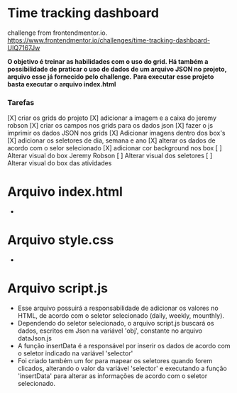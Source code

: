 # Time tracking dashboard
challenge from frontendmentor.io. https://www.frontendmentor.io/challenges/time-tracking-dashboard-UIQ7167Jw

**O objetivo é treinar as habilidades com o uso do grid. Há também a possibilidade de praticar o uso de dados de um arquivo JSON no projeto, arquivo esse já fornecido pelo challenge.** 
**Para executar esse projeto basta executar o arquivo index.html**
 ### Tarefas
 [X] criar os grids do projeto 
 [X] adicionar a imagem e a caixa do jeremy robson
 [X] criar os campos nos grids para os dados json
 [X] fazer o js imprimir os dados JSON nos grids
 [X] Adicionar imagens dentro dos box's
 [X] adicionar os seletores de dia, semana e ano
 [X] alterar os dados de acordo com o selor selecionado
 [X] adicionar cor background nos box
 [ ] Alterar visual do box Jeremy Robson
 [ ] Alterar visual dos seletores
 [ ] Alterar visual do box das atividades


 # Arquivo index.html
 * 

 # Arquivo style.css
 * 

 # Arquivo script.js
  * Esse arquivo possuirá a responsabilidade de adicionar os valores no HTML, de acordo com o seletor selecionado (daily, weekly, mounthly). 
  * Dependendo do seletor selecionado, o arquivo script.js buscará os dados, escritos em Json na variável 'obj', constante no arquivo dataJson.js
  * A função insertData é a responsável por inserir os dados de acordo com o seletor indicado na variável 'selector'
  * Foi criado também um for para mapear os seletores quando forem clicados, alterando o valor da variável 'selector' e executando a função 'insertData' para alterar as informações de acordo com o seletor selecionado.